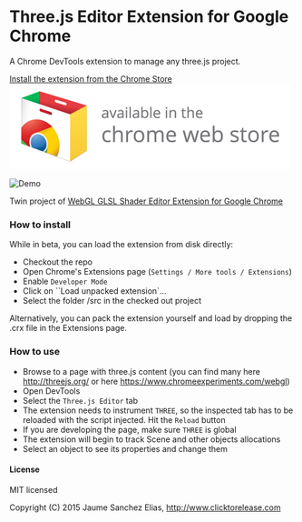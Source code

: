 # Three.js Editor Extension for Google Chrome

A Chrome DevTools extension to manage any three.js project.

[Install the extension from the Chrome Store](https://chrome.google.com/webstore/detail/threejs-editor-extension/fbgbekpggeldiacgjkacbkkcbjhmakea/)
[![npm](/about/ChromeWebStore_Badge_v2_496x150.png)](https://chrome.google.com/webstore/detail/threejs-editor-extension/fbgbekpggeldiacgjkacbkkcbjhmakea/)

![Demo](/about/demo.gif)

Twin project of [WebGL GLSL Shader Editor Extension for Google Chrome](https://github.com/spite/ShaderEditorExtension)

### How to install ###

While in beta, you can load the extension from disk directly:
- Checkout the repo
- Open Chrome's Extensions page (``Settings / More tools / Extensions``)
- Enable ``Developer Mode``
- Click on ``Load unpacked extension`...
- Select the folder /src in the checked out project

Alternatively, you can pack the extension yourself and load by dropping the .crx file in the Extensions page.

### How to use ###

- Browse to a page with three.js content (you can find many here http://threejs.org/ or here https://www.chromeexperiments.com/webgl)
- Open DevTools
- Select the ``Three.js Editor`` tab
- The extension needs to instrument ``THREE``, so the inspected tab has to be reloaded with the script injected. Hit the ``Reload`` button
- If you are developing the page, make sure ``THREE`` is global
- The extension will begin to track Scene and other objects allocations
- Select an object to see its properties and change them

#### License ####

MIT licensed

Copyright (C) 2015 Jaume Sanchez Elias, http://www.clicktorelease.com